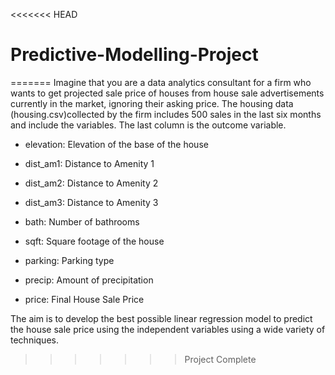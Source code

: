 <<<<<<< HEAD
# Predictive-Modelling-Project
=======
Imagine that you are a data analytics consultant for a firm who wants to get projected sale price of houses from house sale advertisements currently in the market, ignoring their asking price. The housing data (housing.csv)collected by the firm includes 500 sales in the last six months and include the variables. The last column is the outcome variable.

* elevation: Elevation of the base of the house

* dist_am1: Distance to Amenity 1

* dist_am2: Distance to Amenity 2

* dist_am3: Distance to Amenity 3

* bath: Number of bathrooms

* sqft: Square footage of the house

* parking: Parking type

* precip: Amount of precipitation

* price: Final House Sale Price

The aim is to develop the best possible linear regression model to predict the house sale price using the independent variables using a wide variety of techniques.
>>>>>>> Project Complete
